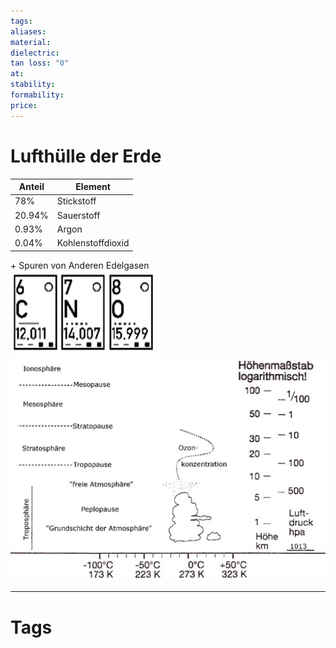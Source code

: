 ```yaml
---
tags: 
aliases: 
material: 
dielectric: 
tan loss: "0"
at: 
stability: 
formability: 
price:
---
```




# Lufthülle der Erde

| Anteil | Element           |
| ------ | ----------------- |
| 78%    | Stickstoff        |
| 20.94% | Sauerstoff        |
| 0.93%  | Argon             |
| 0.04%  | Kohlenstoffdioxid |  
\+ Spuren von Anderen Edelgasen  
![CNO](assets/CNO.png)  
![Erdatmosphaere](assets/Erdatmosphaere.png)


---

# Tags